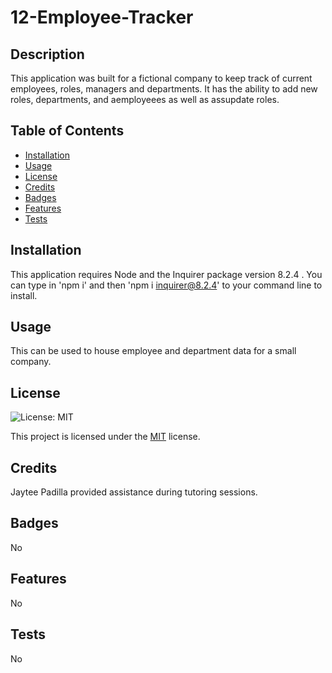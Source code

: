 # 12-Employee-Tracker
  
  ## Description
  This application was built for a fictional company to keep track of current employees, roles, managers and departments. It has the ability to add new roles, departments, and aemployeees as well as assupdate roles. 

  ## Table of Contents
  * [Installation](#installation)
  * [Usage](#usage)
  * [License](#license)
  * [Credits](#credits)
  * [Badges](#badges)
  * [Features](#features)
  * [Tests](#tests)
  
  ## Installation
   This application requires Node and the Inquirer package version 8.2.4 . You can type in 'npm i' and then 'npm i inquirer@8.2.4' to your command line to install.

  ## Usage
  This can be used to house employee and department data for a small company.

  
  ## License
  ![License: MIT](https://img.shields.io/badge/License-MIT-yellow.svg)

  This project is licensed under the [MIT](https://opensource.org/licenses/MIT) license.


  ## Credits
  Jaytee Padilla provided assistance during tutoring sessions.


  ## Badges 
  No

  ## Features
  No

  ## Tests
  No

  